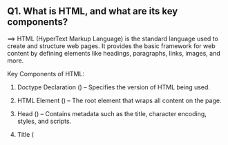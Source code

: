 ## Q1. What is HTML, and what are its key components?

==> HTML (HyperText Markup Language) is the standard language used to create and structure web pages. It provides the basic framework for web content by defining elements like headings, paragraphs, links, images, and more.

Key Components of HTML:
1. Doctype Declaration (<!DOCTYPE html>) – Specifies the version of HTML being used.

2. HTML Element (<html>) – The root element that wraps all content on the page.

3. Head (<head>) – Contains metadata such as the title, character encoding, styles, and scripts.

4. Title (<title>) – Defines the title of the web page, shown in the browser tab.

5. Meta Tags (<meta>) – Provide metadata like character set, viewport settings, and SEO details.

6. Body (<body>) – Contains the main content of the web page, such as text, images, and other elements.

7. Headings (<h1> to <h6>) – Define hierarchical headings.

8. Paragraphs (<p>) – Define blocks of text.

9. Links (<a>) – Create hyperlinks to other pages or resources.

10. Images (<img>) – Embed images into the page.

11. Lists (<ul>, <ol>, <li>) – Define ordered and unordered lists.

12. Tables (<table>, <tr>, <td>) – Create structured tabular data.

13. Forms (<form>, <input>, <textarea>, <button>) – Collect user input.

14. Semantic Elements (<section>, <article>, <header>, <footer>) – Provide meaning and structure to web pages.

## Q2. What are the new features introduced in HTML5?

==> ### New Features Introduced in **HTML5**

HTML5 brought several enhancements to web development, improving **semantics, multimedia, form controls, APIs, and performance**.

### **1\. New Semantic Elements** 🏷️

HTML5 introduced **semantic elements** to improve readability and SEO:

*   <header> – Defines the header section.
    
*   <nav>  – Represents navigation links.
    
*   <section> – Groups content thematically.
    
*   <article> – Represents standalone content like blogs or news articles.
    
*   <aside> – Defines side content (e.g., ads, sidebars).
    
*   <footer>– Contains footer-related content.
    
*   <figure> & <figcaption> – For images, diagrams, and captions.

### **2\. Multimedia Elements 🎥🎵**

HTML5 replaced Flash with built-in support for audio and video:

*   <audio> – Embeds audio files (.mp3, .wav, .ogg).
    
*   <video> – Embeds video files (.mp4, .webm, .ogg).
    
*    <source> – Defines multiple media sources for compatibility.
    
*    <track> – Adds captions or subtitles to videos.
